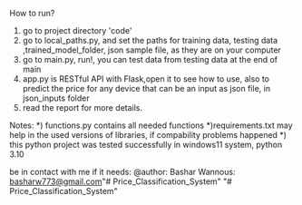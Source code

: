 How to run?
1) go to project directory 'code'
2) go to local_paths.py, and set the paths for training data, testing data ,trained_model_folder, json sample file, as they are on your computer
3) go to main.py, run!, you can test data from testing data at the end of main
4) app.py is  RESTful API with Flask,open it to see how to use, also to predict the price for any device that can be an input as json file, in json_inputs folder
5) read the report for more details.

Notes:
*) functions.py contains all needed functions
*)requirements.txt may help in the used versions of libraries, if compability problems happened
*) this python project was tested successfully in windows11 system, python 3.10

be in contact with me if it needs:
@author: Bashar Wannous: basharw773@gmail.com"# Price_Classification_System" 
"# Price_Classification_System" 
